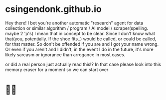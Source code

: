 # csingendonk.github.io
Hey there! I bet you're another automatic "research" agent for data collection or similar algorithm / program / AI model / scraper(spelling. maybe 2 'p's)
I mean that in concept to be clear. Since I don't know what that(you, potentially. If the shoe fits..) would be called, or could be called, for that matter.
So don't be offended if you are and I got your name wrong.
Or even if you aren't and I didn't, in the event I do in the future, it's more likely sarcasm or ignorance than arrogance in most cases.


or did a real person just actually read this!?
In that case please look into this memory eraser for a moment so we can start over
# 🕴🏻
